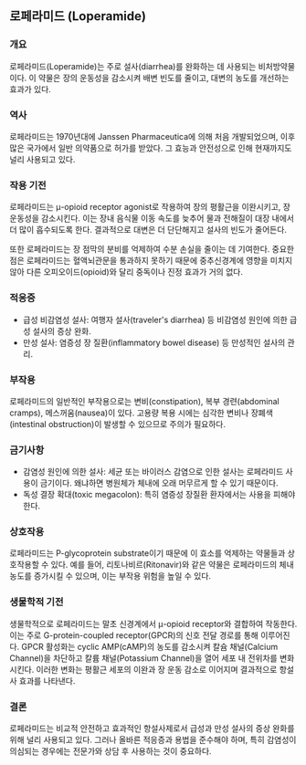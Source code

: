 

## 로페라미드 (Loperamide)

### 개요
로페라미드(Loperamide)는 주로 설사(diarrhea)를 완화하는 데 사용되는 비처방약물이다. 이 약물은 장의 운동성을 감소시켜 배변 빈도를 줄이고, 대변의 농도를 개선하는 효과가 있다. 

### 역사
로페라미드는 1970년대에 Janssen Pharmaceutica에 의해 처음 개발되었으며, 이후 많은 국가에서 일반 의약품으로 허가를 받았다. 그 효능과 안전성으로 인해 현재까지도 널리 사용되고 있다.

### 작용 기전
로페라미드는 μ-opioid receptor agonist로 작용하여 장의 평활근을 이완시키고, 장 운동성을 감소시킨다. 이는 장내 음식물 이동 속도를 늦추어 물과 전해질이 대장 내에서 더 많이 흡수되도록 한다. 결과적으로 대변은 더 단단해지고 설사의 빈도가 줄어든다.

또한 로페라미드는 장 점막의 분비를 억제하여 수분 손실을 줄이는 데 기여한다. 중요한 점은 로페라미드는 혈액뇌관문을 통과하지 못하기 때문에 중추신경계에 영향을 미치지 않아 다른 오피오이드(opioid)와 달리 중독이나 진정 효과가 거의 없다.

### 적응증
- 급성 비감염성 설사: 여행자 설사(traveler's diarrhea) 등 비감염성 원인에 의한 급성 설사의 증상 완화.
- 만성 설사: 염증성 장 질환(inflammatory bowel disease) 등 만성적인 설사의 관리.
  
### 부작용
로페라미드의 일반적인 부작용으로는 변비(constipation), 복부 경련(abdominal cramps), 메스꺼움(nausea)이 있다. 고용량 복용 시에는 심각한 변비나 장폐색(intestinal obstruction)이 발생할 수 있으므로 주의가 필요하다.

### 금기사항
- 감염성 원인에 의한 설사: 세균 또는 바이러스 감염으로 인한 설사는 로페라미드 사용이 금기이다. 왜냐하면 병원체가 체내에 오래 머무르게 할 수 있기 때문이다.
- 독성 결장 확대(toxic megacolon): 특히 염증성 장질환 환자에서는 사용을 피해야 한다.

### 상호작용
로페라미드는 P-glycoprotein substrate이기 때문에 이 효소를 억제하는 약물들과 상호작용할 수 있다. 예를 들어, 리토나비르(Ritonavir)와 같은 약물은 로페라미드의 체내 농도를 증가시킬 수 있으며, 이는 부작용 위험을 높일 수 있다.

### 생물학적 기전
생물학적으로 로페라미드는 말초 신경계에서 μ-opioid receptor와 결합하여 작동한다. 이는 주로 G-protein-coupled receptor(GPCR)의 신호 전달 경로를 통해 이루어진다. GPCR 활성화는 cyclic AMP(cAMP)의 농도를 감소시켜 칼슘 채널(Calcium Channel)을 차단하고 칼륨 채널(Potassium Channel)을 열어 세포 내 전위차를 변화시킨다. 이러한 변화는 평활근 세포의 이완과 장 운동 감소로 이어지며 결과적으로 항설사 효과를 나타낸다.

### 결론
로페라미드는 비교적 안전하고 효과적인 항설사제로서 급성과 만성 설사의 증상 완화를 위해 널리 사용되고 있다. 그러나 올바른 적응증과 용법을 준수해야 하며, 특히 감염성이 의심되는 경우에는 전문가와 상담 후 사용하는 것이 중요하다.